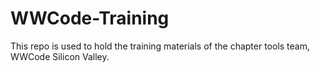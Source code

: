 # WWCode-Training
This repo is used to hold the training materials of the chapter tools team, WWCode Silicon Valley.
